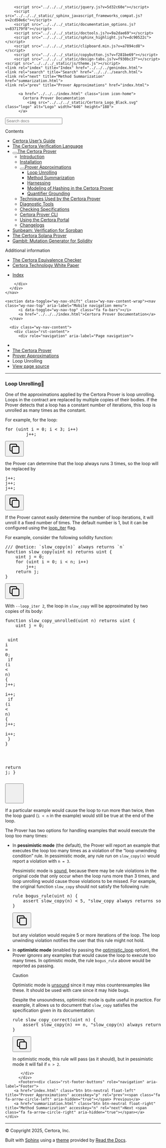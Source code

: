 <!DOCTYPE html><html class="writer-html5" lang="en" data-content_root="../../../"><head>
  <meta charset="utf-8"><meta name="viewport" content="width=device-width, initial-scale=1">

  <meta name="viewport" content="width=device-width, initial-scale=1.0">
  <title>Loop Unrolling — Certora Prover Documentation 0.0 documentation</title>
      <link rel="stylesheet" type="text/css" href="../../../_static/pygments.css?v=80d5e7a1">
      <link rel="stylesheet" type="text/css" href="../../../_static/css/theme.css?v=19f00094">
      <link rel="stylesheet" type="text/css" href="../../../_static/copybutton.css?v=76b2166b">
      <link rel="stylesheet" type="text/css" href="../../../_static/custom.css?v=098d337b">
      <link rel="stylesheet" type="text/css" href="../../../_static/sphinx-design.min.css?v=87e54e7c">

  
  <!--[if lt IE 9]>
    <script src="../../../_static/js/html5shiv.min.js"></script>
  <![endif]-->
  
        <script src="../../../_static/jquery.js?v=5d32c60e"></script>
        <script src="../../../_static/_sphinx_javascript_frameworks_compat.js?v=2cd50e6c"></script>
        <script src="../../../_static/documentation_options.js?v=837179f8"></script>
        <script src="../../../_static/doctools.js?v=9a2dae69"></script>
        <script src="../../../_static/sphinx_highlight.js?v=dc90522c"></script>
        <script src="../../../_static/clipboard.min.js?v=a7894cd8"></script>
        <script src="../../../_static/copybutton.js?v=f281be69"></script>
        <script src="../../../_static/design-tabs.js?v=f930bc37"></script>
    <script src="../../../_static/js/theme.js"></script>
    <link rel="index" title="Index" href="../../../genindex.html">
    <link rel="search" title="Search" href="../../../search.html">
    <link rel="next" title="Method Summarization" href="summarization.html">
    <link rel="prev" title="Prover Approximations" href="index.html"> 
</head>

<body class="wy-body-for-nav"> 
  <div class="wy-grid-for-nav">
    <nav data-toggle="wy-nav-shift" class="wy-nav-side">
      <div class="wy-side-scroll">
        <div class="wy-side-nav-search">

          
          
          <a href="../../../index.html" class="icon icon-home">
            Certora Prover Documentation
              <img src="../../../_static/Certora_Logo_Black.svg" class="logo" alt="Logo" width="646" height="188">
          </a>
<div role="search">
  <form id="rtd-search-form" class="wy-form" action="../../../search.html" method="get">
    <input type="text" name="q" placeholder="Search docs" aria-label="Search docs">
    <input type="hidden" name="check_keywords" value="yes">
    <input type="hidden" name="area" value="default">
  </form>
</div>
        </div><div class="wy-menu wy-menu-vertical" data-spy="affix" role="navigation" aria-label="Navigation menu">
              <p class="caption" role="heading"><span class="caption-text">Contents</span></p>
<ul class="current" aria-expanded="true">
<li class="toctree-l1"><a class="reference internal" href="../../user-guide/index.html">Certora User’s Guide</a></li>
<li class="toctree-l1"><a class="reference internal" href="../../cvl/index.html">The Certora Verification Language</a></li>
<li class="toctree-l1 current" aria-expanded="true"><a class="reference internal" href="../index.html"><button class="toctree-expand" title="Open/close menu"></button>The Certora Prover</a><ul class="" aria-expanded="false">
<li class="toctree-l2"><a class="reference internal" href="../intro.html">Introduction</a></li>
<li class="toctree-l2"><a class="reference internal" href="../../user-guide/install.html">Installation</a></li>
<li class="toctree-l2 current" aria-expanded="true"><a class="reference internal" href="index.html"><button class="toctree-expand" title="Open/close menu"></button>Prover Approximations</a><ul class="" aria-expanded="false">
<li class="toctree-l3 current" aria-expanded="true"><a class="reference internal current" href="#" aria-expanded="true">Loop Unrolling</a></li>
<li class="toctree-l3"><a class="reference internal" href="summarization.html">Method Summarization</a></li>
<li class="toctree-l3"><a class="reference internal" href="harnessing.html">Harnessing</a></li>
<li class="toctree-l3"><a class="reference internal" href="hashing.html">Modeling of Hashing in the Certora Prover</a></li>
<li class="toctree-l3"><a class="reference internal" href="grounding.html">Quantifier Grounding</a></li>
</ul>
</li>
<li class="toctree-l2"><a class="reference internal" href="../techniques/index.html">Techniques Used by the Certora Prover</a></li>
<li class="toctree-l2"><a class="reference internal" href="../diagnosis/index.html">Diagnostic Tools</a></li>
<li class="toctree-l2"><a class="reference internal" href="../checking/index.html">Checking Specifications</a></li>
<li class="toctree-l2"><a class="reference internal" href="../cli/index.html">Certora Prover CLI</a></li>
<li class="toctree-l2"><a class="reference internal" href="../portal/using.html">Using the Certora Portal</a></li>
<li class="toctree-l2"><a class="reference internal" href="../changelog/index.html">Changelogs</a></li>
</ul>
</li>
<li class="toctree-l1"><a class="reference internal" href="../../sunbeam/index.html">Sunbeam: Verification for Soroban</a></li>
<li class="toctree-l1"><a class="reference internal" href="../../solana/index.html">The Certora Solana Prover</a></li>
<li class="toctree-l1"><a class="reference internal" href="../../gambit/index.html">Gambit: Mutation Generator for Solidity</a></li>
</ul>
<p class="caption" role="heading"><span class="caption-text">Additional information</span></p>
<ul>
<li class="toctree-l1"><a class="reference internal" href="../../equiv-check/index.html">The Certora Equivalence Checker</a></li>
<li class="toctree-l1"><a class="reference internal" href="../../whitepaper/index.html">Certora Technology White Paper</a></li>
</ul>
<ul>
<li class="toctree-l1"><a class="reference internal" href="../../../genindex.html">Index</a></li>
</ul>

        </div>
      </div>
    </nav>

    <section data-toggle="wy-nav-shift" class="wy-nav-content-wrap"><nav class="wy-nav-top" aria-label="Mobile navigation menu">
          <i data-toggle="wy-nav-top" class="fa fa-bars"></i>
          <a href="../../../index.html">Certora Prover Documentation</a>
      </nav>

      <div class="wy-nav-content">
        <div class="rst-content">
          <div role="navigation" aria-label="Page navigation">
  <ul class="wy-breadcrumbs">
      <li><a href="../../../index.html" class="icon icon-home" aria-label="Home"></a></li>
          <li class="breadcrumb-item"><a href="../index.html">The Certora Prover</a></li>
          <li class="breadcrumb-item"><a href="index.html">Prover Approximations</a></li>
      <li class="breadcrumb-item active">Loop Unrolling</li>
      <li class="wy-breadcrumbs-aside">
            <a href="../../../_sources/docs/prover/approx/loops.md.txt" rel="nofollow"> View page source</a>
      </li>
  </ul>
  <hr>
</div>
          <div role="main" class="document" itemscope="itemscope" itemtype="http://schema.org/Article">
           <div itemprop="articleBody">
             
  <section id="loop-unrolling">
<span id="unrolling"></span><h1>Loop Unrolling<a class="headerlink" href="#loop-unrolling" title="Link to this heading"></a></h1>
<p>One of the approximations applied by the Certora Prover is loop unrolling.
Loops in the contract are replaced by multiple copies of their bodies.
if the Prover detects that a loop has a constant number of iterations, this loop is unrolled
as many times as the constant.</p>
<p>For example, for the loop:</p>
<div class="highlight-solidity notranslate"><div class="highlight"><pre id="codecell0"><span></span><span class="kt">for</span><span class="w"> </span><span class="p">(</span><span class="kt">uint</span><span class="w"> </span><span class="nv">i</span><span class="w"> </span><span class="o">=</span><span class="w"> </span><span class="m m-Decimal">0</span><span class="p">;</span><span class="w"> </span>i<span class="w"> </span><span class="o">&lt;</span><span class="w"> </span><span class="m m-Decimal">3</span><span class="p">;</span><span class="w"> </span>i<span class="o">++</span><span class="p">)</span>
<span class="w">        </span>j<span class="o">++</span><span class="p">;</span>
</pre><button class="copybtn o-tooltip--left" data-tooltip="Copy" data-clipboard-target="#codecell0">
      <svg xmlns="http://www.w3.org/2000/svg" class="icon icon-tabler icon-tabler-copy" width="44" height="44" viewBox="0 0 24 24" stroke-width="1.5" stroke="#000000" fill="none" stroke-linecap="round" stroke-linejoin="round">
  <title>Copy to clipboard</title>
  <path stroke="none" d="M0 0h24v24H0z" fill="none"></path>
  <rect x="8" y="8" width="12" height="12" rx="2"></rect>
  <path d="M16 8v-2a2 2 0 0 0 -2 -2h-8a2 2 0 0 0 -2 2v8a2 2 0 0 0 2 2h2"></path>
</svg>
    </button></div>
</div>
<p>the Prover can determine that the loop always runs 3 times, so the loop will be replaced by</p>
<div class="highlight-solidity notranslate"><div class="highlight"><pre id="codecell1"><span></span>j<span class="o">++</span><span class="p">;</span>
j<span class="o">++</span><span class="p">;</span>
j<span class="o">++</span><span class="p">;</span>
</pre><button class="copybtn o-tooltip--left" data-tooltip="Copy" data-clipboard-target="#codecell1">
      <svg xmlns="http://www.w3.org/2000/svg" class="icon icon-tabler icon-tabler-copy" width="44" height="44" viewBox="0 0 24 24" stroke-width="1.5" stroke="#000000" fill="none" stroke-linecap="round" stroke-linejoin="round">
  <title>Copy to clipboard</title>
  <path stroke="none" d="M0 0h24v24H0z" fill="none"></path>
  <rect x="8" y="8" width="12" height="12" rx="2"></rect>
  <path d="M16 8v-2a2 2 0 0 0 -2 -2h-8a2 2 0 0 0 -2 2v8a2 2 0 0 0 2 2h2"></path>
</svg>
    </button></div>
</div>
<p>If the Prover cannot easily determine the number of loop iterations, it will unroll it a fixed number of times. The default number is 1, but it can be configured using
the <a class="reference internal" href="../cli/options.html#loop-iter"><span class="std std-ref">loop_iter</span></a> flag.</p>
<p>For example, consider the following solidity function:</p>
<div class="highlight-solidity notranslate"><div class="highlight"><pre id="codecell2"><span></span><span class="c1">/// @notice: `slow_copy(n)` always returns `n`</span>
<span class="kt">function</span><span class="w"> </span><span class="nv">slow_copy</span><span class="p">(</span><span class="kt">uint</span><span class="w"> </span><span class="nv">n</span><span class="p">)</span><span class="w"> </span><span class="kt">returns</span><span class="w"> </span><span class="kt">uint</span><span class="w"> </span><span class="p">{</span>
<span class="w">    </span><span class="kt">uint</span><span class="w"> </span><span class="nv">j</span><span class="w"> </span><span class="o">=</span><span class="w"> </span><span class="m m-Decimal">0</span><span class="p">;</span>
<span class="w">    </span><span class="kt">for</span><span class="w"> </span><span class="p">(</span><span class="kt">uint</span><span class="w"> </span><span class="nv">i</span><span class="w"> </span><span class="o">=</span><span class="w"> </span><span class="m m-Decimal">0</span><span class="p">;</span><span class="w"> </span>i<span class="w"> </span><span class="o">&lt;</span><span class="w"> </span>n<span class="p">;</span><span class="w"> </span>i<span class="o">++</span><span class="p">)</span>
<span class="w">        </span>j<span class="o">++</span><span class="p">;</span>
<span class="w">    </span><span class="kt">return</span><span class="w"> </span>j<span class="p">;</span>
<span class="p">}</span>
</pre><button class="copybtn o-tooltip--left" data-tooltip="Copy" data-clipboard-target="#codecell2">
      <svg xmlns="http://www.w3.org/2000/svg" class="icon icon-tabler icon-tabler-copy" width="44" height="44" viewBox="0 0 24 24" stroke-width="1.5" stroke="#000000" fill="none" stroke-linecap="round" stroke-linejoin="round">
  <title>Copy to clipboard</title>
  <path stroke="none" d="M0 0h24v24H0z" fill="none"></path>
  <rect x="8" y="8" width="12" height="12" rx="2"></rect>
  <path d="M16 8v-2a2 2 0 0 0 -2 -2h-8a2 2 0 0 0 -2 2v8a2 2 0 0 0 2 2h2"></path>
</svg>
    </button></div>
</div>
<p>With <code class="docutils literal notranslate"><span class="pre">--loop_iter</span> <span class="pre">2</span></code>, the loop in <code class="docutils literal notranslate"><span class="pre">slow_copy</span></code> will be approximated by two copies of its
body:</p>
<div class="highlight-solidity notranslate"><div class="highlight"><pre id="codecell3"><span></span><span class="kt">function</span><span class="w"> </span><span class="nv">slow_copy_unrolled</span><span class="p">(</span><span class="kt">uint</span><span class="w"> </span><span class="nv">n</span><span class="p">)</span><span class="w"> </span><span class="kt">returns</span><span class="w"> </span><span class="kt">uint</span><span class="w"> </span><span class="p">{</span>
<span class="w">    </span><span class="kt">uint</span><span class="w"> </span><span class="nv">j</span><span class="w"> </span><span class="o">=</span><span class="w"> </span><span class="m m-Decimal">0</span><span class="p">;</span>

<span class="w">    </span><span class="kt">uint</span><span class="w"> </span><span class="nv">i</span><span class="w"> </span><span class="o">=</span><span class="w"> </span><span class="m m-Decimal">0</span><span class="p">;</span>
<span class="w">    </span><span class="kt">if</span><span class="w"> </span><span class="p">(</span>i<span class="w"> </span><span class="o">&lt;</span><span class="w"> </span>n<span class="p">)</span><span class="w"> </span><span class="p">{</span>
<span class="w">        </span>j<span class="o">++</span><span class="p">;</span>
<span class="w">        </span>i<span class="o">++</span><span class="p">;</span>
<span class="w">        </span><span class="kt">if</span><span class="w"> </span><span class="p">(</span>i<span class="w"> </span><span class="o">&lt;</span><span class="w"> </span>n<span class="p">)</span><span class="w"> </span><span class="p">{</span>
<span class="w">            </span>j<span class="o">++</span><span class="p">;</span>
<span class="w">            </span>i<span class="o">++</span><span class="p">;</span>
<span class="w">        </span><span class="p">}</span>
<span class="w">    </span><span class="p">}</span>

<span class="w">    </span><span class="kt">return</span><span class="w"> </span>j<span class="p">;</span>
<span class="p">}</span>
</pre><button class="copybtn o-tooltip--left" data-tooltip="Copy" data-clipboard-target="#codecell3">
      <svg xmlns="http://www.w3.org/2000/svg" class="icon icon-tabler icon-tabler-copy" width="44" height="44" viewBox="0 0 24 24" stroke-width="1.5" stroke="#000000" fill="none" stroke-linecap="round" stroke-linejoin="round">
  <title>Copy to clipboard</title>
  <path stroke="none" d="M0 0h24v24H0z" fill="none"></path>
  <rect x="8" y="8" width="12" height="12" rx="2"></rect>
  <path d="M16 8v-2a2 2 0 0 0 -2 -2h-8a2 2 0 0 0 -2 2v8a2 2 0 0 0 2 2h2"></path>
</svg>
    </button></div>
</div>
<p>If a particular example would cause the loop to run more than twice, then the
loop guard (<code class="docutils literal notranslate"><span class="pre">i</span> <span class="pre">&lt;</span> <span class="pre">n</span></code> in the example) would still be true at the end of the loop.</p>
<p>The Prover has two options for handling examples that would execute the loop
too many times:</p>
<ul>
<li><p>In <strong>pessimistic mode</strong> (the default), the Prover will report an example
that executes the loop too many times as a violation of the “loop unwinding
condition” rule.  In pessimistic mode, any rule run on <code class="docutils literal notranslate"><span class="pre">slow_copy(n)</span></code> would
report a violation with <code class="docutils literal notranslate"><span class="pre">n</span> <span class="pre">=</span> <span class="pre">3</span></code>.</p>
<p>Pessimistic mode is <a class="reference internal" href="../../user-guide/glossary.html#term-sound"><span class="xref std std-term">sound</span></a>, because there may be rule
violations in the original code that only occur when the loop runs more than
3 times, and loop unrolling would cause those violations to be missed.  For
example, the original function <code class="docutils literal notranslate"><span class="pre">slow_copy</span></code> should not satisfy the following rule:</p>
<div class="highlight-cvl notranslate"><div class="highlight"><pre id="codecell4"><span></span><span class="k">rule</span><span class="w"> </span><span class="nc">bogus_rule</span><span class="p">(</span><span class="kt">uint</span><span class="w"> </span>n<span class="p">)</span><span class="w"> </span><span class="p">{</span>
<span class="w">    </span><span class="kr">assert</span><span class="w"> </span>slow_copy<span class="p">(</span>n<span class="p">)</span><span class="w"> </span><span class="o">&lt;</span><span class="w"> </span><span class="m m-Decimal">5</span><span class="p">,</span><span class="w"> </span><span class="s2">"slow_copy always returns something less than 5"</span><span class="p">;</span>
<span class="p">}</span>
</pre><button class="copybtn o-tooltip--left" data-tooltip="Copy" data-clipboard-target="#codecell4">
      <svg xmlns="http://www.w3.org/2000/svg" class="icon icon-tabler icon-tabler-copy" width="44" height="44" viewBox="0 0 24 24" stroke-width="1.5" stroke="#000000" fill="none" stroke-linecap="round" stroke-linejoin="round">
  <title>Copy to clipboard</title>
  <path stroke="none" d="M0 0h24v24H0z" fill="none"></path>
  <rect x="8" y="8" width="12" height="12" rx="2"></rect>
  <path d="M16 8v-2a2 2 0 0 0 -2 -2h-8a2 2 0 0 0 -2 2v8a2 2 0 0 0 2 2h2"></path>
</svg>
    </button></div>
</div>
<p>but any violation would require 5 or more iterations of the loop.  The loop
unwinding violation notifies the user that this rule might not hold.</p>
</li>
<li><p>In <strong>optimistic mode</strong> (enabled by passing the <a class="reference internal" href="../cli/options.html#optimistic-loop"><span class="std std-ref">optimistic_loop</span></a> option),
the Prover <em>ignores</em> any examples that would cause the loop to execute
too many times.  In optimistic mode, the rule <code class="docutils literal notranslate"><span class="pre">bogus_rule</span></code> above would be
reported as passing.</p>
<div class="admonition caution">
<p class="admonition-title">Caution</p>
<p>Optimistic mode is <a class="reference internal" href="../../user-guide/glossary.html#term-unsound"><span class="xref std std-term">unsound</span></a> since it may miss counterexamples like
these.  It should be used with care since it may hide bugs.</p>
</div>
<p>Despite the unsoundness, optimistic mode is quite useful in practice.  For
example, it allows us to document that <code class="docutils literal notranslate"><span class="pre">slow_copy</span></code> satisfies the
specification given in its documentation:</p>
<div class="highlight-cvl notranslate"><div class="highlight"><pre id="codecell5"><span></span><span class="k">rule</span><span class="w"> </span><span class="nc">slow_copy_correct</span><span class="p">(</span><span class="kt">uint</span><span class="w"> </span>n<span class="p">)</span><span class="w"> </span><span class="p">{</span>
<span class="w">    </span><span class="kr">assert</span><span class="w"> </span>slow_copy<span class="p">(</span>n<span class="p">)</span><span class="w"> </span><span class="o">==</span><span class="w"> </span>n<span class="p">,</span><span class="w"> </span><span class="s2">"slow_copy(n) always returns n"</span><span class="p">;</span>
<span class="p">}</span>
</pre><button class="copybtn o-tooltip--left" data-tooltip="Copy" data-clipboard-target="#codecell5">
      <svg xmlns="http://www.w3.org/2000/svg" class="icon icon-tabler icon-tabler-copy" width="44" height="44" viewBox="0 0 24 24" stroke-width="1.5" stroke="#000000" fill="none" stroke-linecap="round" stroke-linejoin="round">
  <title>Copy to clipboard</title>
  <path stroke="none" d="M0 0h24v24H0z" fill="none"></path>
  <rect x="8" y="8" width="12" height="12" rx="2"></rect>
  <path d="M16 8v-2a2 2 0 0 0 -2 -2h-8a2 2 0 0 0 -2 2v8a2 2 0 0 0 2 2h2"></path>
</svg>
    </button></div>
</div>
<p>In optimistic mode, this rule will pass (as it should), but in pessimistic
mode it will fail if <code class="docutils literal notranslate"><span class="pre">n</span> <span class="pre">&gt;</span> <span class="pre">2</span></code>.</p>
</li>
</ul>
</section>


           </div>
          </div>
          <footer><div class="rst-footer-buttons" role="navigation" aria-label="Footer">
        <a href="index.html" class="btn btn-neutral float-left" title="Prover Approximations" accesskey="p" rel="prev"><span class="fa fa-arrow-circle-left" aria-hidden="true"></span> Previous</a>
        <a href="summarization.html" class="btn btn-neutral float-right" title="Method Summarization" accesskey="n" rel="next">Next <span class="fa fa-arrow-circle-right" aria-hidden="true"></span></a>
    </div>

  <hr>

  <div role="contentinfo">
    <p>© Copyright 2025, Certora, Inc.</p>
  </div>

  Built with <a href="https://www.sphinx-doc.org/">Sphinx</a> using a
    <a href="https://github.com/readthedocs/sphinx_rtd_theme">theme</a>
    provided by <a href="https://readthedocs.org">Read the Docs</a>.
   

</footer>
        </div>
      </div>
    </section>
  </div>
  <script>
      jQuery(function () {
          SphinxRtdTheme.Navigation.enable(true);
      });
  </script> 


</body></html>